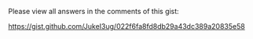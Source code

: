 Please view all answers in the comments of this gist:

https://gist.github.com/JukeI3ug/022f6fa8fd8db29a43dc389a20835e58
